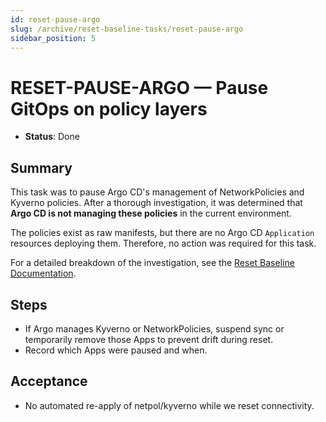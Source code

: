 ```yaml
---
id: reset-pause-argo
slug: /archive/reset-baseline-tasks/reset-pause-argo
sidebar_position: 5
---
```


# RESET-PAUSE-ARGO — Pause GitOps on policy layers

- **Status**: Done

## Summary

This task was to pause Argo CD's management of NetworkPolicies and Kyverno policies. After a thorough investigation, it was determined that **Argo CD is not managing these policies** in the current environment.

The policies exist as raw manifests, but there are no Argo CD `Application` resources deploying them. Therefore, no action was required for this task.

For a detailed breakdown of the investigation, see the [Reset Baseline Documentation](./reset-baseline.md).

## Steps

- If Argo manages Kyverno or NetworkPolicies, suspend sync or temporarily remove those Apps to prevent drift during reset.
- Record which Apps were paused and when.

## Acceptance

- No automated re-apply of netpol/kyverno while we reset connectivity.
